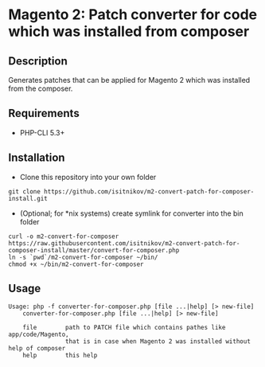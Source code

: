 # Magento 2: Patch converter for code which was installed from composer 

## Description
Generates patches that can be applied for Magento 2 which was installed from the composer.

## Requirements
* PHP-CLI 5.3+

## Installation
* Clone this repository into your own folder
```
git clone https://github.com/isitnikov/m2-convert-patch-for-composer-install.git
```
* (Optional; for *nix systems) create symlink for converter into the bin folder
```
curl -o m2-convert-for-composer https://raw.githubusercontent.com/isitnikov/m2-convert-patch-for-composer-install/master/convert-for-composer.php
ln -s `pwd`/m2-convert-for-composer ~/bin/
chmod +x ~/bin/m2-convert-for-composer
```

## Usage
```
Usage: php -f converter-for-composer.php [file ...|help] [> new-file]
    converter-for-composer.php [file ...|help] [> new-file]

    file        path to PATCH file which contains pathes like app/code/Magento,
                that is in case when Magento 2 was installed without help of composer
    help        this help
```
